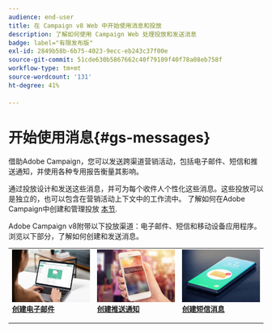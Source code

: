 ```yaml
---
audience: end-user
title: 在 Campaign v8 Web 中开始使用消息和投放
description: 了解如何使用 Campaign Web 处理投放和发送消息
badge: label="有限发布版"
exl-id: 2849b58b-6b75-4023-9ecc-eb243c37f00e
source-git-commit: 51cde630b5867662c40f79109f40f78a08eb758f
workflow-type: tm+mt
source-wordcount: '131'
ht-degree: 41%

---
```


# 开始使用消息{#gs-messages}

借助Adobe Campaign，您可以发送跨渠道营销活动，包括电子邮件、短信和推送通知，并使用各种专用报告衡量其影响。

通过投放设计和发送这些消息，并可为每个收件人个性化这些消息。这些投放可以是独立的，也可以包含在营销活动上下文中的工作流中。 了解如何在Adobe Campaign中创建和管理投放 [本节](gs-deliveries.md).

Adobe Campaign v8附带以下投放渠道：电子邮件、短信和移动设备应用程序。 浏览以下部分，了解如何创建和发送消息。

<table style="table-layout:fixed">
    <tr style="border: 0;">
    <td>
    <a href="../email/create-email.md">
    <img alt="电子邮件" src="assets/do-not-localize/email.jpg">
    </a>
    <div><a href="../email/create-email.md"><strong>创建电子邮件</strong>
    </div>
    <p>
    </td>
    <td>
    <a href="../push/create-push.md">
      <img alt="推送" src="assets/do-not-localize/push.jpg">
    </a>
    <div>
    <a href="../push/gs-push.md"><strong>创建推送通知</strong></a>
    </div>
    <p>
    </td>
    <td>
    <a href="../sms/create-sms.md">
      <img alt="短信" src="assets/do-not-localize/sms.jpg">
    </a>
    <div>
    <a href="../sms/create-sms.md"><strong>创建短信消息</strong></a>
    </div>
    <p>
    </td>
    </tr>
    </table>


